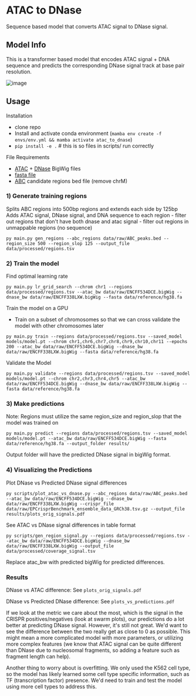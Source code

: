 # ATAC to DNase
Sequence based model that converts ATAC signal to DNase signal.

## Model Info
This is a transformer based model that encodes ATAC signal + DNA sequence and predicts the corresponding
DNase signal track at base pair resolution.

![image](https://github.com/atancoder/atac_to_dnase/assets/10254642/e0263c43-b5c9-48c4-8b18-b5b3a0c0b6b9)


## Usage
Installation
- clone repo
- Install and activate conda environment (`mamba env create -f envs/env.yml && mamba activate atac_to_dnase`)
- `pip install -e .`  # this is so files in scripts/ run correctly

File Requirements
- [ATAC]([url](https://www.encodeproject.org/files/ENCFF093IIW/)) + [DNase]([url](https://www.encodeproject.org/files/ENCFF338LXW/)) BigWig files
- [fasta file]([url](https://www.encodeproject.org/files/GRCh38_no_alt_analysis_set_GCA_000001405.15/)) 
- [ABC]([url](https://github.com/broadinstitute/ABC-Enhancer-Gene-Prediction)) candidate regions bed file (remove chrM)

### 1) Generate training regions

Splits ABC regions into 500bp regions and extends each side by 125bp 
Adds ATAC signal, DNase signal, and DNA sequence to each region
	- filter out regions that don't have both dnase and atac signal
	- filter out regions in unmappable regions (no sequence)
	
```
py main.py gen_regions --abc_regions data/raw/ABC_peaks.bed --region_size 500 --region_slop 125 --output_file data/processed/regions.tsv
```

### 2) Train the model

Find optimal learning rate
```
py main.py lr_grid_search --chrom chr1 --regions data/processed/regions.tsv --atac_bw data/raw/ENCFF534DCE.bigWig --dnase_bw data/raw/ENCFF338LXW.bigWig --fasta data/reference/hg38.fa
```

Train the model on a GPU
- Train on a subset of chromosomes so that we can cross validate the model with other chromosomes later
```
py main.py train --regions data/processed/regions.tsv --saved_model models/model.pt --chrom chr1,chr6,chr7,chr8,chr9,chr10,chr11 --epochs 200 --atac_bw data/raw/ENCFF534DCE.bigWig --dnase_bw data/raw/ENCFF338LXW.bigWig --fasta data/reference/hg38.fa
```

Validate the Model
```
py main.py validate --regions data/processed/regions.tsv --saved_model models/model.pt --chrom chr2,chr3,chr4,chr5 --atac_bw data/raw/ENCFF534DCE.bigWig --dnase_bw data/raw/ENCFF338LXW.bigWig --fasta data/reference/hg38.fa
```

### 3) Make predictions
Note: Regions must utilize the same region_size and region_slop that the model was trained on
```
py main.py predict --regions data/processed/regions.tsv --saved_model models/model.pt --atac_bw data/raw/ENCFF534DCE.bigWig --fasta data/reference/hg38.fa --output_folder results/
```

Output folder will have the predicted DNase signal in bigWig format.

### 4) Visualizing the Predictions
Plot DNase vs Predicted DNase signal differences
```
py scripts/plot_atac_vs_dnase.py --abc_regions data/raw/ABC_peaks.bed --atac_bw data/raw/ENCFF534DCE.bigWig --dnase_bw data/raw/ENCFF338LXW.bigWig --crispr_file data/raw/EPCrisprBenchmark_ensemble_data_GRCh38.tsv.gz --output_file results/plots_orig_signals.pdf
```

See ATAC vs DNase signal differences in table format
```
py scripts/gen_region_signal.py --regions data/processed/regions.tsv --atac_bw data/raw/ENCFF534DCE.bigWig --dnase_bw data/raw/ENCFF338LXW.bigWig --output_file data/processed/coverage_signal.tsv
```
Replace atac_bw with predicted bigWig for predicted differences.

### Results
DNase vs ATAC difference: See `plots_orig_signals.pdf` 

DNase vs Predicted DNase difference: See `plots_vs_predictions.pdf`

If we look at the metric we care about the most, which is the signal in the CRISPR positives/negatives (look 
at swarm plots), our predictions do a lot better at predicting DNase signal. However, it's still not great. 
We'd want to see the difference between the two really get as close to 0 as possible. This might mean a more 
complicated model with more parameters, or utilizing more complex features (we know that ATAC signal can be 
quite different than DNase due to nucleosomal fragments, so adding a feature such as fragment length can help).

Another thing to worry about is overfitting. We only used the K562 cell type, so the model has likely learned some
cell type specific information, such as TF (transcription factor) presence. We'd need to train and test the model 
using more cell types to address this. 

